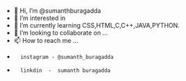 - 👋 Hi, I’m @sumanthburagadda
- 👀 I’m interested in 
- 🌱 I’m currently learning CSS,HTML,C,C++,JAVA,PYTHON.
- 💞️ I’m looking to collaborate on ...
- 📫 How to reach me ...
-       instagram - @sumanth_buragadda
-       linkdin  -  sumanth buragadda

<!---
sumanthburagadda/sumanthburagadda is a ✨ special ✨ repository because its `README.md` (this file) appears on your GitHub profile.
You can click the Preview link to take a look at your changes.
--->
